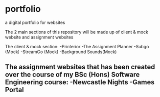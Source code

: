 # portfolio
a digital portfolio for websites

The 2 main sections of this repository will be made up of client & mock website and assignment websites

The client & mock section:
  -Printerior
  -The Assignment Planner
  -Subgo (Mock)
  -StreamGo (Mock)
  -Background Sounds(Mock)

The assignment websites that has been created over the course of my BSc (Hons) Software Engineering course:
  -Newcastle Nights
  -Games Portal
  -
